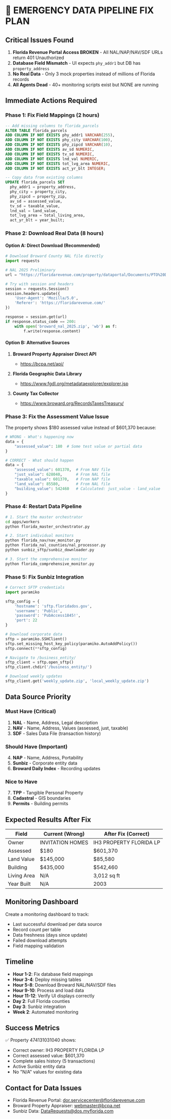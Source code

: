 # 🚨 EMERGENCY DATA PIPELINE FIX PLAN

## Critical Issues Found
1. **Florida Revenue Portal Access BROKEN** - All NAL/NAP/NAV/SDF URLs return 401 Unauthorized
2. **Database Field Mismatch** - UI expects `phy_addr1` but DB has `property_address`
3. **No Real Data** - Only 3 mock properties instead of millions of Florida records
4. **All Agents Dead** - 40+ monitoring scripts exist but NONE are running

## Immediate Actions Required

### Phase 1: Fix Field Mappings (2 hours)
```sql
-- Add missing columns to florida_parcels
ALTER TABLE florida_parcels 
ADD COLUMN IF NOT EXISTS phy_addr1 VARCHAR(255),
ADD COLUMN IF NOT EXISTS phy_city VARCHAR(100),
ADD COLUMN IF NOT EXISTS phy_zipcd VARCHAR(10),
ADD COLUMN IF NOT EXISTS av_sd NUMERIC,
ADD COLUMN IF NOT EXISTS tv_sd NUMERIC,
ADD COLUMN IF NOT EXISTS lnd_val NUMERIC,
ADD COLUMN IF NOT EXISTS tot_lvg_area NUMERIC,
ADD COLUMN IF NOT EXISTS act_yr_blt INTEGER;

-- Copy data from existing columns
UPDATE florida_parcels SET
  phy_addr1 = property_address,
  phy_city = property_city,
  phy_zipcd = property_zip,
  av_sd = assessed_value,
  tv_sd = taxable_value,
  lnd_val = land_value,
  tot_lvg_area = total_living_area,
  act_yr_blt = year_built;
```

### Phase 2: Download Real Data (8 hours)

#### Option A: Direct Download (Recommended)
```python
# Download Broward County NAL file directly
import requests

# NAL 2025 Preliminary
url = "https://floridarevenue.com/property/dataportal/Documents/PTO%20Data%20Portal/Tax%20Roll%20Data%20Files/NAL/2025P/broward_nal_2025.zip"

# Try with session and headers
session = requests.Session()
session.headers.update({
    'User-Agent': 'Mozilla/5.0',
    'Referer': 'https://floridarevenue.com/'
})

response = session.get(url)
if response.status_code == 200:
    with open('broward_nal_2025.zip', 'wb') as f:
        f.write(response.content)
```

#### Option B: Alternative Sources
1. **Broward Property Appraiser Direct API**
   - https://bcpa.net/api/
   
2. **Florida Geographic Data Library**
   - https://www.fgdl.org/metadataexplorer/explorer.jsp
   
3. **County Tax Collector**
   - https://www.broward.org/RecordsTaxesTreasury/

### Phase 3: Fix the Assessment Value Issue

The property shows $180 assessed value instead of $601,370 because:

```python
# WRONG - What's happening now
data = {
    "assessed_value": 180  # Some test value or partial data
}

# CORRECT - What should happen
data = {
    "assessed_value": 601370,  # From NAV file
    "just_value": 628040,      # From NAL file  
    "taxable_value": 601370,   # From NAP file
    "land_value": 85580,       # From NAL file
    "building_value": 542460   # Calculated: just_value - land_value
}
```

### Phase 4: Restart Data Pipeline

```bash
# 1. Start the master orchestrator
cd apps/workers
python florida_master_orchestrator.py

# 2. Start individual monitors
python florida_nav/nav_monitor.py
python florida_nal_counties/nal_processor.py
python sunbiz_sftp/sunbiz_downloader.py

# 3. Start the comprehensive monitor
python florida_comprehensive_monitor.py
```

### Phase 5: Fix Sunbiz Integration

```python
# Correct SFTP credentials
import paramiko

sftp_config = {
    'hostname': 'sftp.floridados.gov',
    'username': 'Public',
    'password': 'PubAccess1845!',
    'port': 22
}

# Download corporate data
sftp = paramiko.SSHClient()
sftp.set_missing_host_key_policy(paramiko.AutoAddPolicy())
sftp.connect(**sftp_config)

# Navigate to /business_entity/
sftp_client = sftp.open_sftp()
sftp_client.chdir('/business_entity/')

# Download weekly updates
sftp_client.get('weekly_update.zip', 'local_weekly_update.zip')
```

## Data Source Priority

### Must Have (Critical)
1. **NAL** - Name, Address, Legal description
2. **NAV** - Name, Address, Values (assessed, just, taxable)
3. **SDF** - Sales Data File (transaction history)

### Should Have (Important)
4. **NAP** - Name, Address, Portability
5. **Sunbiz** - Corporate entity data
6. **Broward Daily Index** - Recording updates

### Nice to Have
7. **TPP** - Tangible Personal Property
8. **Cadastral** - GIS boundaries
9. **Permits** - Building permits

## Expected Results After Fix

| Field | Current (Wrong) | After Fix (Correct) |
|-------|----------------|---------------------|
| Owner | INVITATION HOMES | IH3 PROPERTY FLORIDA LP |
| Assessed | $180 | $601,370 |
| Land Value | $145,000 | $85,580 |
| Building | $435,000 | $542,460 |
| Living Area | N/A | 3,012 sq ft |
| Year Built | N/A | 2003 |

## Monitoring Dashboard

Create a monitoring dashboard to track:
- Last successful download per data source
- Record count per table
- Data freshness (days since update)
- Failed download attempts
- Field mapping validation

## Timeline

- **Hour 1-2**: Fix database field mappings
- **Hour 3-4**: Deploy missing tables
- **Hour 5-8**: Download Broward NAL/NAV/SDF files
- **Hour 9-10**: Process and load data
- **Hour 11-12**: Verify UI displays correctly
- **Day 2**: Full Florida counties
- **Day 3**: Sunbiz integration
- **Week 2**: Automated monitoring

## Success Metrics

✅ Property 474131031040 shows:
- Correct owner: IH3 PROPERTY FLORIDA LP
- Correct assessed value: $601,370
- Complete sales history (5 transactions)
- Active Sunbiz entity data
- No "N/A" values for existing data

## Contact for Data Issues

- Florida Revenue Portal: dor.servicecenter@floridarevenue.com
- Broward Property Appraiser: webmaster@bcpa.net
- Sunbiz Data: DataRequests@dos.myflorida.com